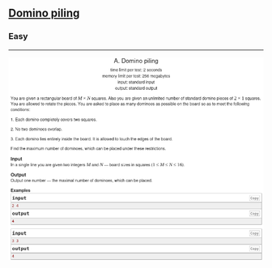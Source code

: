 <h2><a href="https://codeforces.com/problemset/problem/50/A">Domino piling</a></h2>
<h3>Easy</h3>
<hr/>
<img src="../images/img2.png"/>

